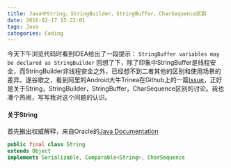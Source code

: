 ```yaml
---
title: Java中String，StringBuilder，StringBuffer，CharSequence区别
date: 2016-02-17 15:22:01
tags: Java
categories: Coding
---
```

今天下午浏览代码时看到IDEA给出了一段提示：
`StringBuffer variables may be declared as StringBuilder`
回想了下，除了印象中StringBuffer是线程安全，而StringBuilder非线程安全之外，已经想不到二者其他的区别和使用场景的差异。遂谷歌之，看到阿里的Android大牛Trinea在Github上的一篇[Issue](https://github.com/android-cn/android-discuss/issues/5)，正好是关于String，StringBuilder，StringBuffer，CharSequence区别的讨论。我也凑个热闹，写写我对这个问题的认识。

#### 关于String

首先搬出权威解释，来自Oracle的[Java Documentation](https://docs.oracle.com/javase/8/docs/api/java/lang/String.html)
```java
public final class String
extends Object
implements Serializable, Comparable<String>, CharSequence
```

